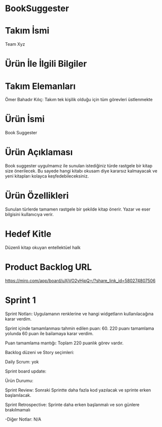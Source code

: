 # BookSuggester

# Takım İsmi
Team Xyz
# Ürün İle İlgili Bilgiler
# Takım Elemanları
Ömer Bahadır Kılıç: Takım tek kişilik olduğu için tüm görevleri üstlenmekte
# Ürün İsmi
Book Suggester
# Ürün Açıklaması
Book suggester uygulmamız ile sunulan istediğiniz türde rastgele bir kitap size önerilecek. Bu sayede hangi kitabı okusam diye kararsız kalmayacak ve yeni kitapları kolayca keşfedebileceksiniz.
# Ürün Özellikleri
Sunulan türlerde tamamen rastgele bir şekilde kitap önerir.
Yazar ve eser bilgisini kullanıcıya verir.
# Hedef Kitle
Düzenli kitap okuyan entellektüel halk
# Product Backlog URL
https://miro.com/app/board/uXjVO2yHjpQ=/?share_link_id=580274807506


# Sprint 1
Sprint Notları: Uygulamanın renklerine ve hangi widgetların kullanılacağına karar verdim.

Sprint içinde tamamlanması tahmin edilen puan: 60. 220 puanı tamamlama yolunda 60 puan ile bailamaya karar verdim.

Puan tamamlama mantığı: Toplam 220 puanlık görev vardır. 

Backlog düzeni ve Story seçimleri: 

Daily Scrum: yok

Sprint board update: 

Ürün Durumu: 

Sprint Review: Sonraki Sprintte daha fazla kod yazılacak ve sprinte erken başlanılacak.

Sprint Retrospective: Sprinte daha erken başlanmalı ve son günlere brakılmamalı

-Diğer Notlar:
N/A
